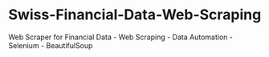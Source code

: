 # Swiss-Financial-Data-Web-Scraping
Web Scraper for Financial Data - Web Scraping - Data Automation - Selenium - BeautifulSoup
